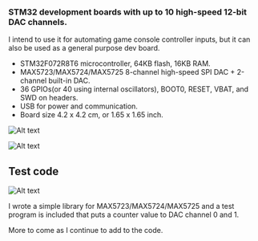 ### STM32 development boards with up to 10 high-speed 12-bit DAC channels.

I intend to use it for automating game console controller inputs, but it can also be used as a general purpose dev board. 

* STM32F072R8T6 microcontroller, 64KB flash, 16KB RAM.
* MAX5723/MAX5724/MAX5725 8-channel high-speed SPI DAC + 2-channel built-in DAC.
* 36 GPIOs(or 40 using internal oscillators), BOOT0, RESET, VBAT, and SWD on headers.
* USB for power and communication.
* Board size 4.2 x 4.2 cm, or 1.65 x 1.65 inch.

![Alt text](http://i.imgur.com/0n4vfXo.png)

![Alt text](http://i.imgur.com/py0JN0N.jpg)

## Test code

![Alt text](http://i.imgur.com/T9A3ygh.png)

I wrote a simple library for MAX5723/MAX5724/MAX5725 and a test program is included that puts a counter value to DAC channel 0 and 1.

More to come as I continue to add to the code.